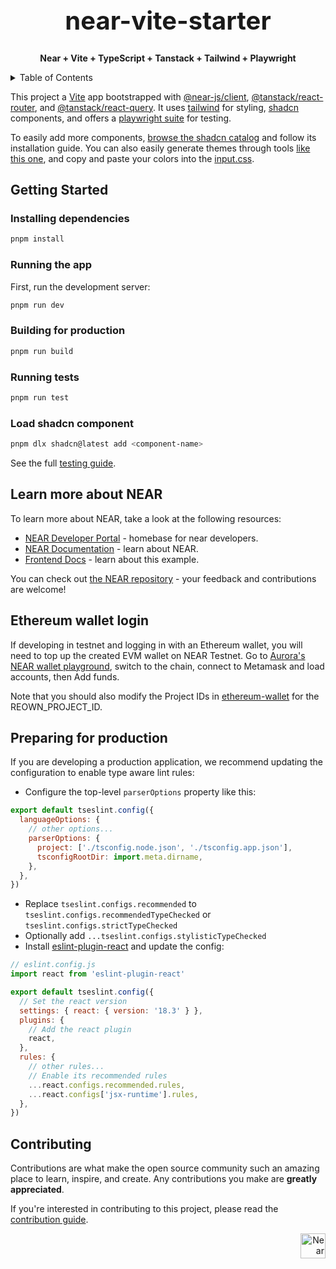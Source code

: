 <!-- markdownlint-disable MD014 -->
<!-- markdownlint-disable MD033 -->
<!-- markdownlint-disable MD041 -->
<!-- markdownlint-disable MD029 -->

<div align="center">

<h1 style="font-size: 2.5rem; font-weight: bold;">near-vite-starter</h1>

  <p>
    <strong>Near + Vite + TypeScript + Tanstack + Tailwind + Playwright </strong>
  </p>

</div>

<details>
  <summary>Table of Contents</summary>

- [Getting Started](#getting-started)
  - [Installing dependencies](#installing-dependencies)
  - [Running the app](#running-the-app)
  - [Building for production](#building-for-production)
  - [Running tests](#running-tests)
- [Learn more about NEAR](#learn-more-about-near)
- [Ethereum wallet login](#ethereum-wallet-login)
- [Preparing for production](#preparing-for-production)
- [Contributing](#contributing)

</details>

This project a [Vite](https://vitejs.dev/) app bootstrapped with [@near-js/client](https://github.com/near/near-api-js/tree/master/packages/client), [@tanstack/react-router](https://tanstack.com/router/latest), and [@tanstack/react-query](https://tanstack.com/query/latest). It uses [tailwind](https://tailwindcss.com/docs/installation) for styling, [shadcn](https://ui.shadcn.com/) components, and offers a [playwright suite](https://playwright.dev/) for testing.

To easily add more components, [browse the shadcn catalog](https://ui.shadcn.com/docs/components/button) and follow its installation guide. You can also easily generate themes through tools [like this one](https://zippystarter.com/tools/shadcn-ui-theme-generator), and copy and paste your colors into the [input.css](./src/input.css).

## Getting Started

### Installing dependencies

```bash
pnpm install
```

### Running the app

First, run the development server:

```bash
pnpm run dev
```

### Building for production

```bash
pnpm run build
```

### Running tests

```bash
pnpm run test
```

### Load shadcn component

```bash
pnpm dlx shadcn@latest add <component-name>
```

See the full [testing guide](./playwright-tests/README.md).

## Learn more about NEAR

To learn more about NEAR, take a look at the following resources:

- [NEAR Developer Portal](https://dev.near.org/) - homebase for near developers.
- [NEAR Documentation](https://docs.near.org) - learn about NEAR.
- [Frontend Docs](https://docs.near.org/build/web3-apps/quickstart) - learn about this example.

You can check out [the NEAR repository](https://github.com/near) - your feedback and contributions are welcome!

## Ethereum wallet login

If developing in testnet and logging in with an Ethereum wallet, you will need to top up the created EVM wallet on NEAR Testnet.
Go to [Aurora's NEAR wallet playground](https://near-wallet-playground.testnet.aurora.dev/), switch to the chain, connect to Metamask and load accounts, then Add funds.

Note that you should also modify the Project IDs in [ethereum-wallet](./src/wallets/ethereum-wallet.ts) for the REOWN_PROJECT_ID.

## Preparing for production

If you are developing a production application, we recommend updating the configuration to enable type aware lint rules:

- Configure the top-level `parserOptions` property like this:

```js
export default tseslint.config({
  languageOptions: {
    // other options...
    parserOptions: {
      project: ['./tsconfig.node.json', './tsconfig.app.json'],
      tsconfigRootDir: import.meta.dirname,
    },
  },
})
```

- Replace `tseslint.configs.recommended` to `tseslint.configs.recommendedTypeChecked` or `tseslint.configs.strictTypeChecked`
- Optionally add `...tseslint.configs.stylisticTypeChecked`
- Install [eslint-plugin-react](https://github.com/jsx-eslint/eslint-plugin-react) and update the config:

```js
// eslint.config.js
import react from 'eslint-plugin-react'

export default tseslint.config({
  // Set the react version
  settings: { react: { version: '18.3' } },
  plugins: {
    // Add the react plugin
    react,
  },
  rules: {
    // other rules...
    // Enable its recommended rules
    ...react.configs.recommended.rules,
    ...react.configs['jsx-runtime'].rules,
  },
})
```

## Contributing

Contributions are what make the open source community such an amazing place to learn, inspire, and create. Any contributions you make are **greatly appreciated**.

If you're interested in contributing to this project, please read the [contribution guide](./CONTRIBUTING).

<div align="right">
<a href="https://nearbuilders.org" target="_blank">
<img
  src="https://builders.mypinata.cloud/ipfs/QmWt1Nm47rypXFEamgeuadkvZendaUvAkcgJ3vtYf1rBFj"
  alt="Near Builders"
  height="40"
/>
</a>
</div>
